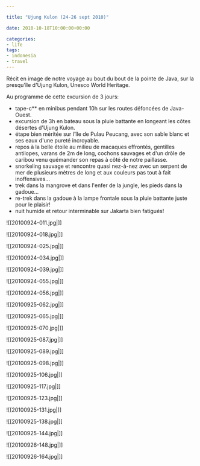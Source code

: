 ```yaml
---

title: "Ujung Kulon (24-26 sept 2010)"

date: 2010-10-18T10:00:00+00:00

categories: 
- life
tags:
- indonesia
- travel 
---
```


Récit en image de notre voyage au bout du bout de la pointe de Java, sur la presqu'île d'Ujung Kulon, Unesco World Heritage.

Au programme de cette excursion de 3 jours:
-   tape-c\*\* en minibus pendant 10h sur les routes défoncées de Java-Ouest.
-  excursion de 3h en bateau sous la pluie battante en longeant les côtes désertes d'Ujung Kulon.
-   étape bien méritée sur l'île de Pulau Peucang, avec son sable blanc et ses eaux d'une pureté incroyable.
-   repos à la belle étoile au milieu de macaques effrontés, gentilles antilopes, varans de 2m de long, cochons sauvages et d'un drôle de caribou venu quémander son repas à côté de notre paillasse.
-   snorkeling sauvage et rencontre quasi nez-à-nez avec un serpent de mer de plusieurs mètres de long et aux couleurs pas tout à fait inoffensives...
-   trek dans la mangrove et dans l'enfer de la jungle, les pieds dans la gadoue...
-   re-trek dans la gadoue à la lampe frontale sous la pluie battante juste pour le plaisir!
-   nuit humide et retour interminable sur Jakarta bien fatigués!

![[20100924-011.jpg|]]

![[20100924-018.jpg|]]

![[20100924-025.jpg|]]

![[20100924-034.jpg|]]

![[20100924-039.jpg|]]

![[20100924-055.jpg|]]

![[20100924-056.jpg|]]

![[20100925-062.jpg|]]

![[20100925-065.jpg|]]

![[20100925-070.jpg|]]

![[20100925-087.jpg|]]

![[20100925-089.jpg|]]

![[20100925-098.jpg|]]

![[20100925-106.jpg|]]

![[20100925-117.jpg|]]

![[20100925-123.jpg|]]

![[20100925-131.jpg|]]

![[20100925-138.jpg|]]

![[20100925-144.jpg|]]

![[20100926-148.jpg|]]

![[20100926-164.jpg|]]
